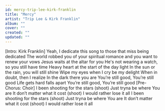 ```yaml
---
id: mercy-trip-lee-kirk-franklin
title: "Mercy"
artist: "Trip Lee & Kirk Franklin"
album: ""
cover: ""
created: ""
updated: ""
---
```


[Intro: Kirk Franklin]
Yeah, I dedicate this song to those that miss being dedicated
The world robbed you of your spiritual romance and you want to renew your vows
Jesus waits at the altar for you
He's not wearing a watch, so you still have time
Heavy heart at the start of the day light
In the sun or the rain, you will still shine
Wipe my eyes when I cry be my delight
When in doubt, then I realize
In the dark there you are
You’re still good, You’re still good
Life gеts hard falls apart
You’re still good, You’re still good
[Pre-Chorus: Choir]
I been shooting for the stars (shoot)
Just tryna bе where You are
It don’t matter what it cost (shoot)
I would rather lose it all
I been shooting for the stars (shoot)
Just tryna be where You are
It don’t matter what it cost (shoot)
I would rather lose it all